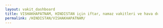 ```yaml
---
layout: vakit_dashboard
title: VISHAKHAPATNAM, HINDISTAN için iftar, namaz vakitleri ve hava durumu - ilçe/eyalet seç
permalink: /HINDISTAN/VISHAKHAPATNAM/
---
```


<script type="text/javascript">
  var GLOBAL_COUNTRY = 'HINDISTAN';
  var GLOBAL_CITY = 'VISHAKHAPATNAM';
  var GLOBAL_STATE = '';
  var lat = 72;
  var lon = 21;
</script>
